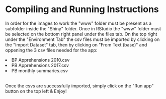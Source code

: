 # Compiling and Running Instructions

In order for the images to work the "www" folder must be present as a subfolder inside the "Shiny" folder.
Once in RStudio the "www" folder must be selected on the bottom right panel under the files tab.
On the top right under the "Environment Tab" the csv files must be imported by clicking on the "Import Dataset" tab, then by clicking on "From Text (base)" and oppening the 3 csv files needed for the app:

   <li>
      BP Apprehensions 2010.csv
   </li>
   <li>
      PB Apprehensions 2017.csv
   </li>
   <li>
      PB monthly summaries.csv
   </li>
    


<br>

Once the csvs are successfully imported,
simply click on the "Run app" button on the top left & Enjoy!
